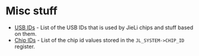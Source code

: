 # Misc stuff

- [USB IDs](usb-ids.md) - List of the USB IDs that is used by JieLi chips and stuff based on them.
- [Chip IDs](chipid.md) - List of the chip id values stored in the `JL_SYSTEM->CHIP_ID` register.
